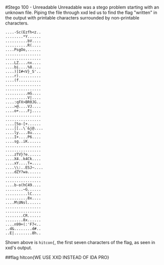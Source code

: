 #Stego 100 - Unreadable
Unreadable was a stego problem starting with an unknown file. Piping the file through xxd led us to find the flag "written" in the output with printable characters surrounded by non-printable characters.
```................
....-Sc(Ezfh<z..
........*Y......
..........bV....
..........R(....
....PsgOo,......
................
................
....LZ....nx....
....bi....%8....
....)]I#<V}_S'..
....r)..........
....(f..........
................
................
..........mG....
..........V|....
....:qFX>BR0JG..
....>@....VJ....
....o+....Fj....
................
................
....[5o-[+......
....[[..\`&j@....
....ly....8u....
....I+....P6....
....sg..iK......
................
................
....zTV}?e......
....X4..k4Ck....
....xY....T=....
....\\:..ESJ~....
....dZY?wa......
................
................
....b-o(hC49....
........~G......
..........lC....
..........8x....
....M\UNsl......
................
................
........CR......
........8x......
....n99+(:'F7<..
..d&........d#..
..E|........8h..
```


Shown above is `hitcon{`, the first seven characters of the flag, as seen in xxd's output.

##flag
hitcon{WE USE XXD INSTEAD OF IDA PRO}